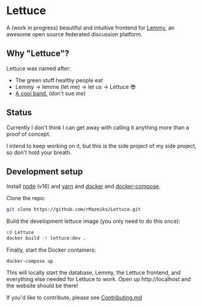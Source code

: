 # Lettuce

A (work in progress) beautiful and intuitive frontend for [Lemmy](https://join-lemmy.org/), an awesome open source federated discussion platform.

## Why "Lettuce"?

Lettuce was named after:

- The green stuff healthy people eat
- Lemmy → lemme (let me) → let us → Lettuce 😎
- [A cool band.](<https://en.wikipedia.org/wiki/Lettuce_(band)>) (don't sue me)

## Status

Currently I don't think I can get away with calling it anything more than a proof of concept.

I intend to keep working on it, but this is the side project of my side project, so don't hold your breath.

## Development setup

Install [node](https://github.com/nvm-sh/nvm) (v16) and [yarn](https://yarnpkg.com/getting-started/install) and [docker](https://docs.docker.com/engine/install/) and [docker-compose](https://docs.docker.com/compose/install/).

Clone the repo:

```bash
git clone https://github.com/rMazeiks/Lettuce.git
```

Build the development lettuce image (you only need to do this once):

```bash
cd Lettuce
docker build -t lettuce:dev .
```

Finally, start the Docker containers:

```
docker-compose up
```

This will locally start the database, Lemmy, the Lettuce frontend, and everything else needed for Lettuce to work. Open up http://localhost and the website should be there!

If you'd like to contribute, please see [Contributing.md](./Contributing.md)

